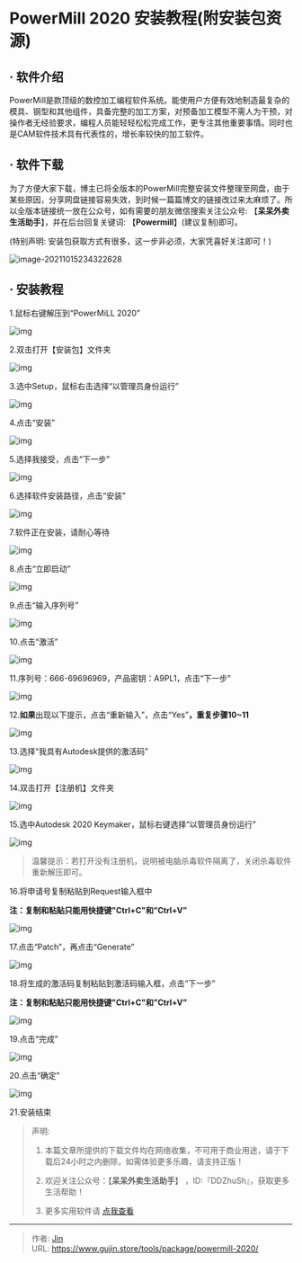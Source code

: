 # PowerMill 2020 安装教程(附安装包资源)


## · 软件介绍
PowerMill是款顶级的数控加工编程软件系统。能使用户方便有效地制造最复杂的模具、钢型和其他组件，具备完整的加工方案，对预备加工模型不需人为干预，对操作者无经验要求，编程人员能轻轻松松完成工作，更专注其他重要事情。同时也是CAM软件技术具有代表性的，增长率较快的加工软件。

## · 软件下载
为了方便大家下载，博主已将全版本的PowerMill完整安装文件整理至网盘，由于某些原因，分享网盘链接容易失效，到时候一篇篇博文的链接改过来太麻烦了。所以全版本链接统一放在公众号，如有需要的朋友微信搜索关注公众号: 【**呆呆外卖生活助手**】，并在后台回复关键词: 【**Powermill**】(建议复制)即可。

(特别声明: 安装包获取方式有很多，这一步非必须，大家凭喜好关注即可！)

![image-20211015234322628](https://img.gujin.store/img/image-20211015234322628.png)

## · 安装教程

1.鼠标右键解压到“PowerMiLL 2020”

![img](https://img.gujin.store/img/v2-013b3e4d4f3dfd16a88267fe4bb75196_720w.png)



2.双击打开【安装包】文件夹

![img](https://img.gujin.store/img/v2-a5ef0ac8caa6c09df68033a358b57223_720w.png)

3.选中Setup，鼠标右击选择“以管理员身份运行”

![img](https://img.gujin.store/img/v2-f255213424a35a0def76819052e19fc3_720w.png)

4.点击“安装”

![img](https://img.gujin.store/img/v2-a1be9fd4661afcd5cfa3ab77ff660f17_720w.png)

5.选择我接受，点击“下一步”

![img](https://img.gujin.store/img/v2-2f421bac646407b748173f835d422629_720w.png)

6.选择软件安装路径，点击“安装”

![img](https://img.gujin.store/img/v2-95ae2ebf9233d271fbaf2740aec87a86_720w.png)



7.软件正在安装，请耐心等待

![img](https://img.gujin.store/img/v2-9b7b44f0842ebd2a8fffbdfa13f169b9_720w.png)

8.点击“立即启动”

![img](https://img.gujin.store/img/v2-ad81447aeaf527e55feb2967c08183fb_720w.png)

9.点击“输入序列号”

![img](https://img.gujin.store/img/v2-39f3fea56bbce2f552a8fcaaff05eab7_720w.png)

10.点击“激活”

![img](https://img.gujin.store/img/v2-e85c1d3e7daf5274bcc83689d385763c_720w.png)

11.序列号：666-69696969，产品密钥：A9PL1，点击“下一步”

![img](https://img.gujin.store/img/v2-bed1d9011fc0e73a345a6468348d0835_720w.png)



12.**如果**出现以下提示，点击“重新输入”，点击“Yes”**，重复步骤10~11**

![img](https://img.gujin.store/img/v2-770f82ff57cde5f2a392186db0cab543_720w.png)

13.选择“我具有Autodesk提供的激活码”

![img](https://img.gujin.store/img/v2-5a1fa059d02265b793aefbe50bc6afe4_720w.png)

14.双击打开【注册机】文件夹

![img](https://img.gujin.store/img/v2-6d7fed5cb1583d8f47ab09f309db6816_720w.png)

15.选中Autodesk 2020 Keymaker，鼠标右键选择“以管理员身份运行”

![img](https://img.gujin.store/img/v2-016f674f0d8023345da05fd5d591a28f_720w.png)

> 温馨提示：若打开没有注册机，说明被电脑杀毒软件隔离了，关闭杀毒软件重新解压即可。

16.将申请号复制粘贴到Request输入框中

**注：复制和粘贴只能用快捷键"Ctrl+C"和”Ctrl+V”**

![img](https://img.gujin.store/img/v2-10c127560d37d8a1beeeaaf0a48325da_720w.png)

17.点击“Patch”，再点击“Generate”

![img](https://img.gujin.store/img/v2-4e4185c80b1612c513eacc3f206fe878_720w.png)

18.将生成的激活码复制粘贴到激活码输入框，点击“下一步”

**注：复制和粘贴只能用快捷键"Ctrl+C"和”Ctrl+V”**

![img](https://img.gujin.store/img/v2-4c9698092b33ad0f753bf51f3718c23a_720w.png)

19.点击“完成”

![img](https://img.gujin.store/img/v2-b6ec8ec74d9ad276352856d29791c141_720w.png)

20.点击“确定”

![img](https://img.gujin.store/img/v2-0c61fe58888d92020db63bf614061773_720w.png)

21.安装结束




> 声明: 
>
> 1. 本篇文章所提供的下载文件均在网络收集，不可用于商业用途，请于下载后24小时之内删除，如需体验更多乐趣，请支持正版！
>
> 2. 欢迎关注公众号：【**呆呆外卖生活助手**】 ，ID:『DDZhuSh』，获取更多生活帮助！
>
> 3. 更多实用软件请  [点我查看](/tools)

---

> 作者: [Jin](https://img.gujin.store/img/favicon.ico)  
> URL: https://www.gujin.store/tools/package/powermill-2020/  

